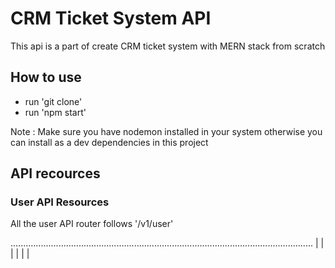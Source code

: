 # CRM Ticket System API

This api is a part of create CRM ticket system with MERN stack from scratch

## How to use

- run 'git clone'
- run 'npm start'

Note : Make sure you have nodemon installed in your system otherwise you can install as a dev dependencies in this project

## API recources

### User API Resources

All the user API router follows '/v1/user'

........................................................................................................................
|
|
|
|
|
|
